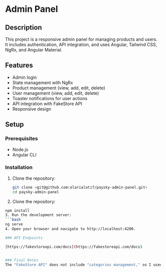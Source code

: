 # Admin Panel

## Description
This project is a responsive admin panel for managing products and users. It includes authentication, API integration, and uses Angular, Tailwind CSS, NgRx, and Angular Material.

## Features
- Admin login
- State management with NgRx
- Product management (view, add, edit, delete)
- User management (view, add, edit, delete)
- Toaster notifications for user actions
- API integration with FakeStore API
- Responsive design

## Setup

### Prerequisites
- Node.js
- Angular CLI

### Installation
1. Clone the repository:
   ```bash
   git clone <git@github.com:elarialatif/paysky-admin-panel.git>
   cd paysky-admin-panel
2. Clone the repository:
  ```bash
  npm install
3. Run the development server:
  ```bash
  ng serve
4. Open your browser and navigate to http://localhost:4200.

### API Endpoints

[https://fakestoreapi.com/docs](https://fakestoreapi.com/docs)


### Final Notes
The "FakeStore API" does not include "categories management," so I used "users management" instead.
